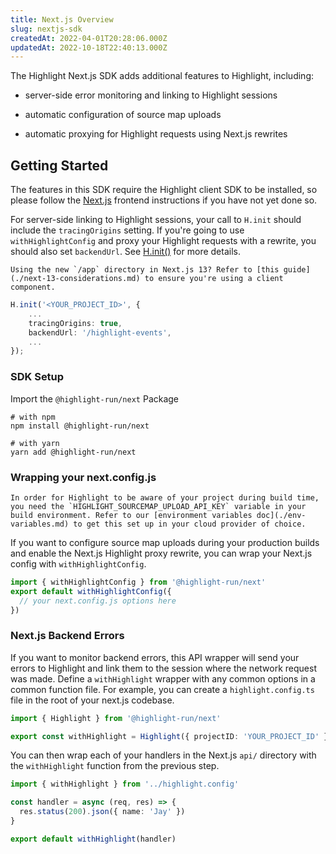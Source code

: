 ```yaml
---
title: Next.js Overview
slug: nextjs-sdk
createdAt: 2022-04-01T20:28:06.000Z
updatedAt: 2022-10-18T22:40:13.000Z
---
```


The Highlight Next.js SDK adds additional features to Highlight, including:

- server-side error monitoring and linking to Highlight sessions

- automatic configuration of source map uploads

- automatic proxying for Highlight requests using Next.js rewrites

## Getting Started

The features in this SDK require the Highlight client SDK to be installed, so please follow the [Next.js](../../3_client-sdk/2_nextjs.md) frontend instructions if you have not yet done so.

For server-side linking to Highlight sessions, your call to `H.init` should include the `tracingOrigins` setting. If you're going to use `withHighlightConfig` and proxy your Highlight requests with a rewrite, you should also set `backendUrl`. See [H.init()](../../../sdk/client.md) for more details.

```hint
Using the new `/app` directory in Next.js 13? Refer to [this guide](./next-13-considerations.md) to ensure you're using a client component.
```

```typescript
H.init('<YOUR_PROJECT_ID>', {
    ...
    tracingOrigins: true,
    backendUrl: '/highlight-events',
    ...
});
```

### SDK Setup

Import the `@highlight-run/next` Package

```shell
# with npm
npm install @highlight-run/next

# with yarn
yarn add @highlight-run/next
```

### Wrapping your next.config.js

```hint
In order for Highlight to be aware of your project during build time, you need the `HIGHLIGHT_SOURCEMAP_UPLOAD_API_KEY` variable in your build environment. Refer to our [environment variables doc](./env-variables.md) to get this set up in your cloud provider of choice.
```

If you want to configure source map uploads during your production builds and enable the Next.js Highlight proxy rewrite, you can wrap your Next.js config with `withHighlightConfig`.

```javascript
import { withHighlightConfig } from '@highlight-run/next'
export default withHighlightConfig({
  // your next.config.js options here
})
```

### Next.js Backend Errors

If you want to monitor backend errors, this API wrapper will send your errors to Highlight and link them to the session where the network request was made. Define a `withHighlight` wrapper with any common options in a common function file. For example, you can create a `highlight.config.ts` file in the root of your next.js codebase.

```typescript
import { Highlight } from '@highlight-run/next'

export const withHighlight = Highlight({ projectID: 'YOUR_PROJECT_ID' })
```

You can then wrap each of your handlers in the Next.js `api/` directory with the `withHighlight` function from the previous step.

```typescript
import { withHighlight } from '../highlight.config'

const handler = async (req, res) => {
  res.status(200).json({ name: 'Jay' })
}

export default withHighlight(handler)
```
